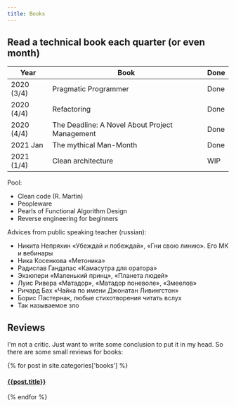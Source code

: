 ```yaml
---
title: Books
---
```


## Read a technical book each quarter (or even month)

| Year       | Book                                           | Done |
|------------|------------------------------------------------|------|
| 2020 (3/4) | Pragmatic Programmer                           | Done |
| 2020 (4/4) | Refactoring                                    | Done |
| 2020 (4/4) | The Deadline: A Novel About Project Management | Done |
| 2021 Jan   | The mythical Man-Month                         | Done |
| 2021 (1/4) | Clean architecture                             | WIP  |

Pool:

* Clean code (R. Martin)
* Peopleware
* Pearls of Functional Algorithm Design
* Reverse engineering for beginners

Advices from public speaking teacher (russian):

* Никита Непряхин «Убеждай и побеждай», «Гни свою линию». Его МК и вебинары
* Ника Косенкова «Метоника»
* Радислав Гандапас «Камасутра для оратора»
* Экзюпери «Маленький принц», «Планета людей»
* Луис Ривера «Матадор», «Матадор поневоле», «Змеелов»
* Ричард Бах «Чайка по имени Джонатан Ливингстон»
* Борис Пастернак, любые стихотворения читать вслух
* Так называемое зло


## Reviews

I'm not a critic. Just want to write some conclusion to put it in my head.
So there are some small reviews for books:

{% for post in site.categories['books'] %}
<article class="archive-item">
  <h4><a href="{{ site.baseurl }}{{ post.url }}">{{post.title}}</a></h4>
</article>
{% endfor %}
